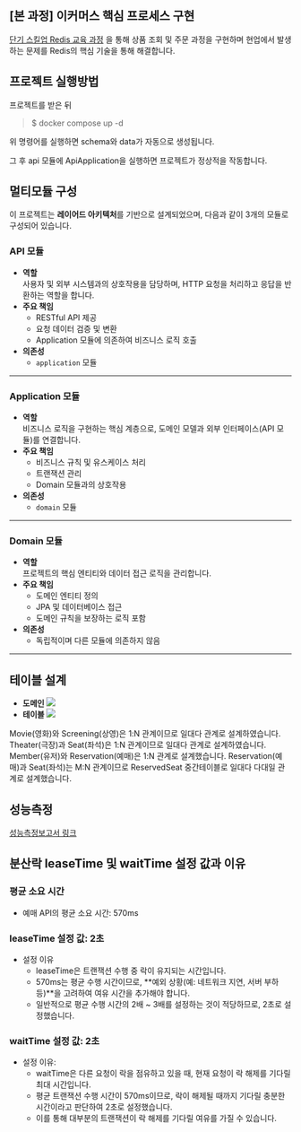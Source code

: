 ## [본 과정] 이커머스 핵심 프로세스 구현
[단기 스킬업 Redis 교육 과정](https://hh-skillup.oopy.io/) 을 통해 상품 조회 및 주문 과정을 구현하며 현업에서 발생하는 문제를 Redis의 핵심 기술을 통해 해결합니다.

## 프로젝트 실행방법

프로젝트를 받은 뒤
> $ docker compose up -d 

위 명령어를 실행하면 schema와 data가 자동으로 생성됩니다.

그 후 api 모듈에 ApiApplication을 실행하면 프로젝트가 정상적을 작동합니다.

## 멀티모듈 구성
이 프로젝트는 **레이어드 아키텍처**를 기반으로 설계되었으며, 다음과 같이 3개의 모듈로 구성되어 있습니다.

### **API 모듈**
- **역할**  
  사용자 및 외부 시스템과의 상호작용을 담당하며, HTTP 요청을 처리하고 응답을 반환하는 역할을 합니다.
- **주요 책임**
    - RESTful API 제공
    - 요청 데이터 검증 및 변환
    - Application 모듈에 의존하여 비즈니스 로직 호출
- **의존성**
    - `application` 모듈

---

### **Application 모듈**
- **역할**  
  비즈니스 로직을 구현하는 핵심 계층으로, 도메인 모델과 외부 인터페이스(API 모듈)를 연결합니다.
- **주요 책임**
    - 비즈니스 규칙 및 유스케이스 처리
    - 트랜잭션 관리
    - Domain 모듈과의 상호작용
- **의존성**
    - `domain` 모듈

---

### **Domain 모듈**
- **역할**  
  프로젝트의 핵심 엔티티와 데이터 접근 로직을 관리합니다.
- **주요 책임**
    - 도메인 엔티티 정의
    - JPA 및 데이터베이스 접근
    - 도메인 규칙을 보장하는 로직 포함
- **의존성**
    - 독립적이며 다른 모듈에 의존하지 않음

---

## 테이블 설계
- **도메인**
  ![](https://velog.velcdn.com/images/kimbro97/post/6616ffba-5209-4271-a13e-3ed64f004d9f/image.png)
- **테이블**
  ![](https://velog.velcdn.com/images/kimbro97/post/81847ff9-3562-45de-8c5d-5fee238f3530/image.png)

Movie(영화)와 Screening(상영)은 1:N 관계이므로 일대다 관계로 설계하였습니다.
Theater(극장)과 Seat(좌석)은 1:N 관계이므로 일대다 관계로 설계하였습니다.
Member(유저)와 Reservation(예매)은 1:N 관계로 설계했습니다.
Reservation(예매)과 Seat(좌석)는 M:N 관계이므로 ReservedSeat 중간테이블로 일대다 다대일 관계로 설계했습니다.

## 성능측정

[성능측정보고서 링크](https://kind-artichoke-34f.notion.site/180a4bf15f1a805eadc6c3bbc20f74a9?pvs=4)

## 분산락 leaseTime 및 waitTime 설정 값과 이유

### 평균 소요 시간
- 예매 API의 평균 소요 시간: 570ms

### leaseTime 설정 값: 2초
- 설정 이유
  - leaseTime은 트랜잭션 수행 중 락이 유지되는 시간입니다.
  - 570ms는 평균 수행 시간이므로, **예외 상황(예: 네트워크 지연, 서버 부하 등)**을 고려하여 여유 시간을 추가해야 합니다.
  - 일반적으로 평균 수행 시간의 2배 ~ 3배를 설정하는 것이 적당하므로, 2초로 설정했습니다.

### waitTime 설정 값: 2초
- 설정 이유:
  - waitTime은 다른 요청이 락을 점유하고 있을 때, 현재 요청이 락 해제를 기다릴 최대 시간입니다.
  - 평균 트랜잭션 수행 시간이 570ms이므로, 락이 해제될 때까지 기다릴 충분한 시간이라고 판단하여 2초로 설정했습니다.
  - 이를 통해 대부분의 트랜잭션이 락 해제를 기다릴 여유를 가질 수 있습니다.
